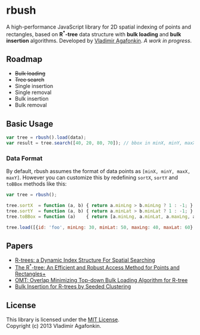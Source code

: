 rbush
=====

A high-performance JavaScript library for 2D spatial indexing of points and rectangles, based on **R<sup>*</sup>-tree** data structure with **bulk loading** and **bulk insertion** algorithms. Developed by [Vladimir Agafonkin](http://github.com/mourner). _A work in progress_.

## Roadmap

* ~~Bulk loading~~
* ~~Tree search~~
* Single insertion
* Single removal
* Bulk insertion
* Bulk removal

## Basic Usage

```js
var tree = rbush().load(data);
var result = tree.search([40, 20, 80, 70]); // bbox in minX, minY, maxX, maxY format
```

### Data Format

By default, rbush assumes the format of data points as `[minX, minY, maxX, maxY]`. However you can customize this by redefining `sortX`, `sortY` and `toBBox` methods like this:

```js
var tree = rbush();

tree.sortX  = function (a, b) { return a.minLng > b.minLng ? 1 : -1; };
tree.sortY  = function (a, b) { return a.minLat > b.minLat ? 1 : -1; };
tree.toBBox = function (a)    { return [a.minLng, a.minLat, a.maxLng, a.maxLat]; };

tree.load([{id: 'foo', minLng: 30, minLat: 50, maxLng: 40, maxLat: 60}, ...]);
```

## Papers

* [R-trees: a Dynamic Index Structure For Spatial Searching](http://www-db.deis.unibo.it/courses/SI-LS/papers/Gut84.pdf)
* [The R<sup>*</sup>-tree: An Efficient and Robust Access Method for Points and Rectangles+](http://dbs.mathematik.uni-marburg.de/publications/myPapers/1990/BKSS90.pdf)
* [OMT: Overlap Minimizing Top-down Bulk Loading Algorithm for R-tree](http://ftp.informatik.rwth-aachen.de/Publications/CEUR-WS/Vol-74/files/FORUM_18.pdf)
* [Bulk Insertion for R-trees by Seeded Clustering](http://www.cs.arizona.edu/~bkmoon/papers/dke06-bulk.pdf)

## License

This library is licensed under the [MIT License](http://opensource.org/licenses/MIT).<br>
Copyright (c) 2013 Vladimir Agafonkin.
